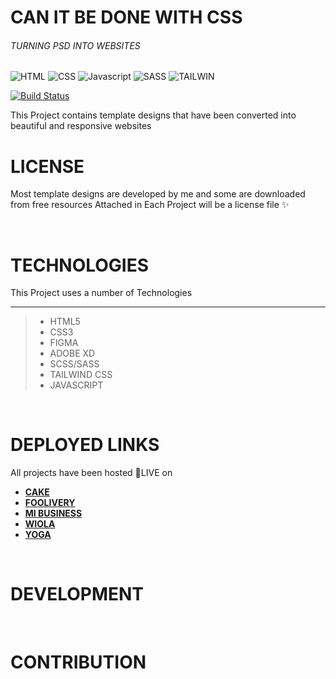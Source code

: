 # CAN IT BE DONE WITH CSS
###### TURNING PSD INTO WEBSITES

![HTML](https://img.shields.io/badge/-HTML-orange?style=for-the-badge&logo=HTML5)
![CSS](https://img.shields.io/badge/-CSS-blue?style=for-the-badge&logo=CSS3)
![Javascript](https://img.shields.io/badge/-Javascript-yellow?style=for-the-badge&logo=javaScript&labelColor=black)
![SASS](https://img.shields.io/badge/-SASS-CC6699?style=for-the-badge&logo=SASS&logoColor=white)
![TAILWIN](https://img.shields.io/badge/-Tailwind-06B6D4?style=for-the-badge&logo=TAILWINDCSS&logoColor=white)



[![Build Status](https://travis-ci.org/joemccann/dillinger.svg?branch=master)](https://travis-ci.org/joemccann/dillinger)

This Project contains template designs that have been converted into beautiful and responsive websites

# LICENSE
Most template designs are developed by me and some are downloaded from free resources
Attached in Each Project will be a license file ✨

<br>

# TECHNOLOGIES 
This Project uses a number of Technologies
*** 
> - HTML5
> - CSS3
> - FIGMA
> - ADOBE XD
> - SCSS/SASS
> - TAILWIND CSS
> - JAVASCRIPT

<br>


# DEPLOYED LINKS

All projects have been hosted 
🔴LIVE on

- **[CAKE](https://eff.org)**
- **[FOOLIVERY](https://eff.org)** 
- **[MI BUSINESS](https://eff.org)** 
- **[WIOLA](https://eff.org)** 
- **[YOGA](https://eff.org)**  


<br>

# DEVELOPMENT



<BR>

# CONTRIBUTION

